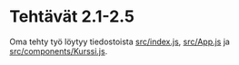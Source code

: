 # Tehtävät 2.1-2.5
Oma tehty työ löytyy tiedostoista [src/index.js](src/index.js), [src/App.js](src/App.js) ja [src/components/Kurssi.js](src/Kurssi.js).
